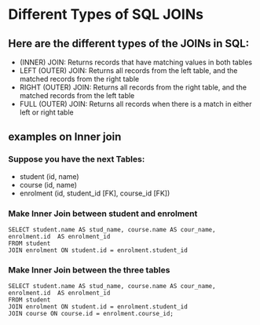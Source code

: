 # Different Types of SQL JOINs
## Here are the different types of the JOINs in SQL:

* (INNER) JOIN: Returns records that have matching values in both tables
* LEFT (OUTER) JOIN: Returns all records from the left table, and the matched records from the right table
* RIGHT (OUTER) JOIN: Returns all records from the right table, and the matched records from the left table
* FULL (OUTER) JOIN: Returns all records when there is a match in either left or right table


## examples on Inner join 

### Suppose you have the next Tables:
  * student (id, name)
  * course (id, name)
  * enrolment (id, student_id [FK], course_id [FK])
  


### Make Inner Join between student and enrolment
```
SELECT student.name AS stud_name, course.name AS cour_name, enrolment.id  AS enrolment_id
FROM student
JOIN enrolment ON student.id = enrolment.student_id
```

### Make Inner Join between the three tables
```
SELECT student.name AS stud_name, course.name AS cour_name, enrolment.id  AS enrolment_id
FROM student
JOIN enrolment ON student.id = enrolment.student_id
JOIN course ON course.id = enrolment.course_id;
```


